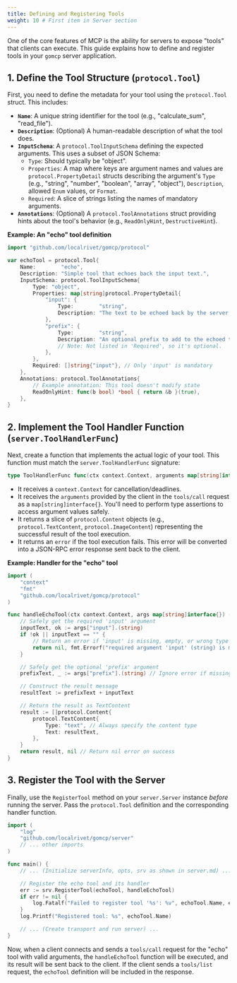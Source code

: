 ```yaml
---
title: Defining and Registering Tools
weight: 10 # First item in Server section
---
```


One of the core features of MCP is the ability for servers to expose "tools" that clients can execute. This guide explains how to define and register tools in your `gomcp` server application.

## 1. Define the Tool Structure (`protocol.Tool`)

First, you need to define the metadata for your tool using the `protocol.Tool` struct. This includes:

- **`Name`**: A unique string identifier for the tool (e.g., "calculate_sum", "read_file").
- **`Description`**: (Optional) A human-readable description of what the tool does.
- **`InputSchema`**: A `protocol.ToolInputSchema` defining the expected arguments. This uses a subset of JSON Schema:
  - `Type`: Should typically be "object".
  - `Properties`: A map where keys are argument names and values are `protocol.PropertyDetail` structs describing the argument's `Type` (e.g., "string", "number", "boolean", "array", "object"), `Description`, allowed `Enum` values, or `Format`.
  - `Required`: A slice of strings listing the names of mandatory arguments.
- **`Annotations`**: (Optional) A `protocol.ToolAnnotations` struct providing hints about the tool's behavior (e.g., `ReadOnlyHint`, `DestructiveHint`).

**Example: An "echo" tool definition**

```go
import "github.com/localrivet/gomcp/protocol"

var echoTool = protocol.Tool{
	Name:        "echo",
	Description: "Simple tool that echoes back the input text.",
	InputSchema: protocol.ToolInputSchema{
		Type: "object",
		Properties: map[string]protocol.PropertyDetail{
			"input": {
				Type:        "string",
				Description: "The text to be echoed back by the server.",
			},
			"prefix": {
				Type:        "string",
				Description: "An optional prefix to add to the echoed text.",
				// Note: Not listed in 'Required', so it's optional.
			},
		},
		Required: []string{"input"}, // Only 'input' is mandatory
	},
	Annotations: protocol.ToolAnnotations{
		// Example annotation: This tool doesn't modify state
		ReadOnlyHint: func(b bool) *bool { return &b }(true),
	},
}
```

## 2. Implement the Tool Handler Function (`server.ToolHandlerFunc`)

Next, create a function that implements the actual logic of your tool. This function must match the `server.ToolHandlerFunc` signature:

```go
type ToolHandlerFunc func(ctx context.Context, arguments map[string]interface{}) (result []protocol.Content, err error)
```

- It receives a `context.Context` for cancellation/deadlines.
- It receives the `arguments` provided by the client in the `tools/call` request as a `map[string]interface{}`. You'll need to perform type assertions to access argument values safely.
- It returns a slice of `protocol.Content` objects (e.g., `protocol.TextContent`, `protocol.ImageContent`) representing the successful result of the tool execution.
- It returns an `error` if the tool execution fails. This error will be converted into a JSON-RPC error response sent back to the client.

**Example: Handler for the "echo" tool**

```go
import (
	"context"
	"fmt"
	"github.com/localrivet/gomcp/protocol"
)

func handleEchoTool(ctx context.Context, args map[string]interface{}) ([]protocol.Content, error) {
	// Safely get the required 'input' argument
	inputText, ok := args["input"].(string)
	if !ok || inputText == "" {
		// Return an error if 'input' is missing, empty, or wrong type
		return nil, fmt.Errorf("required argument 'input' (string) is missing or invalid")
	}

	// Safely get the optional 'prefix' argument
	prefixText, _ := args["prefix"].(string) // Ignore error if missing/wrong type, default to ""

	// Construct the result message
	resultText := prefixText + inputText

	// Return the result as TextContent
	result := []protocol.Content{
		protocol.TextContent{
			Type: "text", // Always specify the content type
			Text: resultText,
		},
	}
	return result, nil // Return nil error on success
}
```

## 3. Register the Tool with the Server

Finally, use the `RegisterTool` method on your `server.Server` instance _before_ running the server. Pass the `protocol.Tool` definition and the corresponding handler function.

```go
import (
	"log"
	"github.com/localrivet/gomcp/server"
	// ... other imports
)

func main() {
	// ... (Initialize serverInfo, opts, srv as shown in server.md) ...

	// Register the echo tool and its handler
	err := srv.RegisterTool(echoTool, handleEchoTool)
	if err != nil {
		log.Fatalf("Failed to register tool '%s': %v", echoTool.Name, err)
	}
	log.Printf("Registered tool: %s", echoTool.Name)

	// ... (Create transport and run server) ...
}
```

Now, when a client connects and sends a `tools/call` request for the "echo" tool with valid arguments, the `handleEchoTool` function will be executed, and its result will be sent back to the client. If the client sends a `tools/list` request, the `echoTool` definition will be included in the response.

